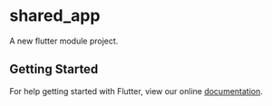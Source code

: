 # shared_app

A new flutter module project.

## Getting Started

For help getting started with Flutter, view our online
[documentation](https://flutter.dev/).
